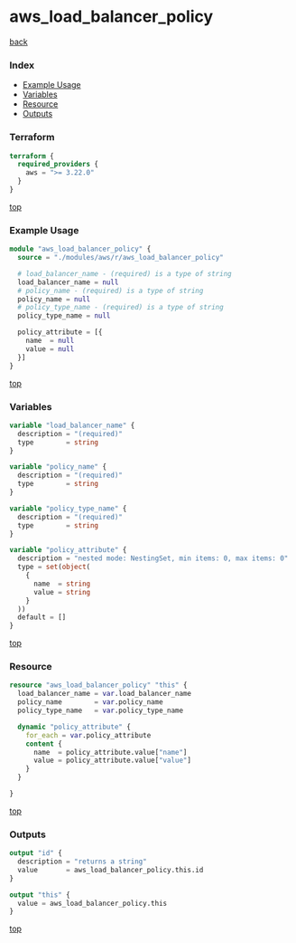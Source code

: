 # aws_load_balancer_policy

[back](../aws.md)

### Index

- [Example Usage](#example-usage)
- [Variables](#variables)
- [Resource](#resource)
- [Outputs](#outputs)

### Terraform

```terraform
terraform {
  required_providers {
    aws = ">= 3.22.0"
  }
}
```

[top](#index)

### Example Usage

```terraform
module "aws_load_balancer_policy" {
  source = "./modules/aws/r/aws_load_balancer_policy"

  # load_balancer_name - (required) is a type of string
  load_balancer_name = null
  # policy_name - (required) is a type of string
  policy_name = null
  # policy_type_name - (required) is a type of string
  policy_type_name = null

  policy_attribute = [{
    name  = null
    value = null
  }]
}
```

[top](#index)

### Variables

```terraform
variable "load_balancer_name" {
  description = "(required)"
  type        = string
}

variable "policy_name" {
  description = "(required)"
  type        = string
}

variable "policy_type_name" {
  description = "(required)"
  type        = string
}

variable "policy_attribute" {
  description = "nested mode: NestingSet, min items: 0, max items: 0"
  type = set(object(
    {
      name  = string
      value = string
    }
  ))
  default = []
}
```

[top](#index)

### Resource

```terraform
resource "aws_load_balancer_policy" "this" {
  load_balancer_name = var.load_balancer_name
  policy_name        = var.policy_name
  policy_type_name   = var.policy_type_name

  dynamic "policy_attribute" {
    for_each = var.policy_attribute
    content {
      name  = policy_attribute.value["name"]
      value = policy_attribute.value["value"]
    }
  }

}
```

[top](#index)

### Outputs

```terraform
output "id" {
  description = "returns a string"
  value       = aws_load_balancer_policy.this.id
}

output "this" {
  value = aws_load_balancer_policy.this
}
```

[top](#index)